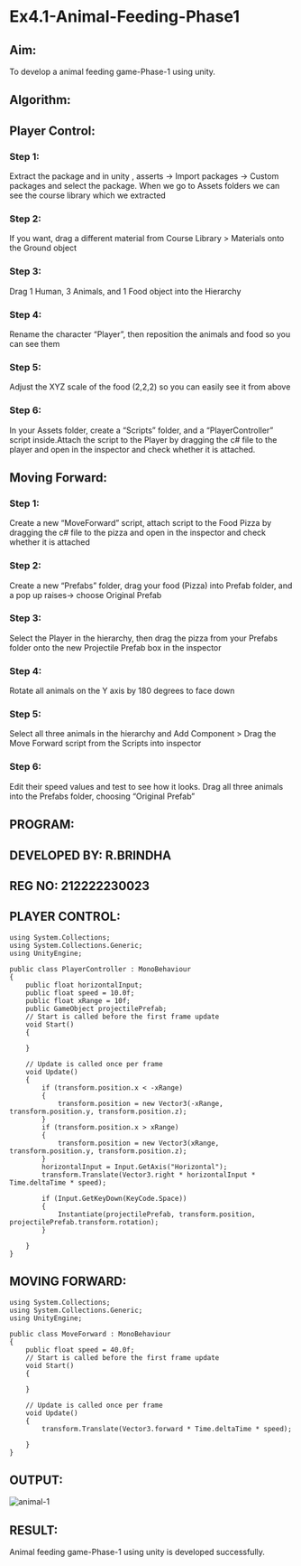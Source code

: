 # Ex4.1-Animal-Feeding-Phase1
## Aim:
To develop a animal feeding game-Phase-1 using unity.

## Algorithm:
## Player Control:
### Step 1:
Extract the package and in unity , asserts -> Import packages -> Custom packages and select the package. When we go to Assets folders we can see the course library which we extracted

### Step 2:
If you want, drag a different material from Course Library > Materials onto the Ground object

### Step 3:
Drag 1 Human, 3 Animals, and 1 Food object into the Hierarchy

### Step 4:
Rename the character “Player”, then reposition the animals and food so you can see them

### Step 5:
Adjust the XYZ scale of the food (2,2,2) so you can easily see it from above

### Step 6:
In your Assets folder, create a “Scripts” folder, and a “PlayerController” script inside.Attach the script to the Player by dragging the c# file to the player and open in the inspector and check whether it is attached.

## Moving Forward:
### Step 1:
Create a new “MoveForward” script, attach script to the Food Pizza by dragging the c# file to the pizza and open in the inspector and check whether it is attached

### Step 2:
Create a new “Prefabs” folder, drag your food (Pizza) into Prefab folder, and a pop up raises-> choose Original Prefab

### Step 3:
Select the Player in the hierarchy, then drag the pizza from your Prefabs folder onto the new Projectile Prefab box in the inspector

### Step 4:
Rotate all animals on the Y axis by 180 degrees to face down

### Step 5:
Select all three animals in the hierarchy and Add Component > Drag the Move Forward script from the Scripts into inspector

### Step 6:
Edit their speed values and test to see how it looks. Drag all three animals into the Prefabs folder, choosing “Original Prefab”

## PROGRAM:

## DEVELOPED BY: R.BRINDHA

## REG NO: 212222230023

## PLAYER CONTROL:
```
using System.Collections;
using System.Collections.Generic;
using UnityEngine;

public class PlayerController : MonoBehaviour
{
    public float horizontalInput;
    public float speed = 10.0f;
    public float xRange = 10f;
    public GameObject projectilePrefab;
    // Start is called before the first frame update
    void Start()
    {

    }

    // Update is called once per frame
    void Update()
    {
        if (transform.position.x < -xRange)
        {
            transform.position = new Vector3(-xRange, transform.position.y, transform.position.z);
        }
        if (transform.position.x > xRange)
        {
            transform.position = new Vector3(xRange, transform.position.y, transform.position.z);
        }
        horizontalInput = Input.GetAxis("Horizontal");
        transform.Translate(Vector3.right * horizontalInput * Time.deltaTime * speed);

        if (Input.GetKeyDown(KeyCode.Space))
        {
            Instantiate(projectilePrefab, transform.position, projectilePrefab.transform.rotation);
        }

    }
}

```
## MOVING FORWARD:
```
using System.Collections;
using System.Collections.Generic;
using UnityEngine;

public class MoveForward : MonoBehaviour
{
    public float speed = 40.0f;
    // Start is called before the first frame update
    void Start()
    {

    }

    // Update is called once per frame
    void Update()
    {
        transform.Translate(Vector3.forward * Time.deltaTime * speed);

    }
}

```
## OUTPUT:
![animal-1](https://github.com/Brindha77/Ex4.1-Animal-Feeding-Phase1/assets/118889143/85279186-c6a2-475b-8c02-678188f1f58d)

## RESULT:
Animal feeding game-Phase-1 using unity is developed successfully.

